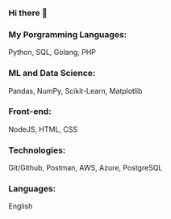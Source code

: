 ### Hi there 👋

### My Porgramming Languages:

Python, SQL, Golang, PHP

### ML and Data Science:

Pandas, NumPy, Scikit-Learn, Matplotlib

### Front-end:

NodeJS, HTML, CSS

### Technologies:

Git/Github, Postman, AWS, Azure, PostgreSQL

### Languages:

English

<!--
**vpere60/vpere60** is a ✨ _special_ ✨ repository because its `README.md` (this file) appears on your GitHub profile.

Here are some ideas to get you started:

- 🔭 I’m currently working on ...
- 🌱 I’m currently learning ...
- 👯 I’m looking to collaborate on ...
- 🤔 I’m looking for help with ...
- 💬 Ask me about ...
- 📫 How to reach me: ...
- 😄 Pronouns: ...
- ⚡ Fun fact: ...
-->

